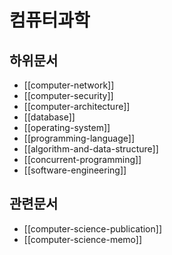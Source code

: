 # 컴퓨터과학

## 하위문서

- [[computer-network]]
- [[computer-security]]
- [[computer-architecture]]
- [[database]]
- [[operating-system]]
- [[programming-language]]
- [[algorithm-and-data-structure]]
- [[concurrent-programming]]
- [[software-engineering]]

## 관련문서

- [[computer-science-publication]]
- [[computer-science-memo]]
